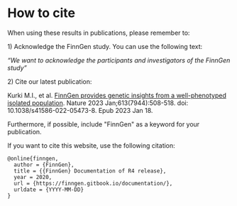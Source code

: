 # How to cite

When using these results in publications, please remember to:

1\)    Acknowledge the FinnGen study. You can use the following text:

_“We want to acknowledge the participants and investigators of the FinnGen study”_

2\)    Cite our latest publication:

Kurki M.I., et al. [FinnGen provides genetic insights from a well-phenotyped isolated population](https://www.nature.com/articles/s41586-022-05473-8). Nature 2023 Jan;613(7944):508-518. doi: 10.1038/s41586-022-05473-8. Epub 2023 Jan 18.

Furthermore, if possible, include "FinnGen" as a keyword for your publication.



If you want to cite this website, use the following citation:

```
@online{finngen,
  author = {FinnGen},
  title = {{FinnGen} Documentation of R4 release},
  year = 2020,
  url = {https://finngen.gitbook.io/documentation/},
  urldate = {YYYY-MM-DD}
}
```
